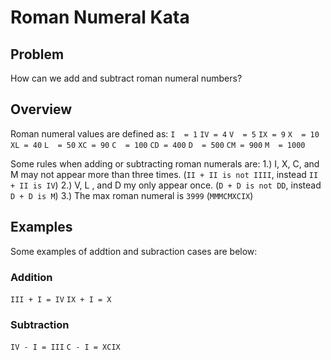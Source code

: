 # Roman Numeral Kata

## Problem
How can we add and subtract roman numeral numbers?

## Overview
Roman numeral values are defined as:
`I  = 1`
`IV = 4`
`V  = 5`
`IX = 9`
`X  = 10`
`XL = 40`
`L  = 50`
`XC = 90`
`C  = 100`
`CD = 400`
`D  = 500`
`CM = 900`
`M  = 1000`

Some rules when adding or subtracting roman numerals are:
	1.) I, X, C, and M may not appear more than three times. (`II + II is not IIII`, instead `II + II is IV`)
	2.) V, L , and D my only appear once. (`D + D is not DD`, instead `D + D is M`)
	3.) The max roman numeral is `3999` (`MMMCMXCIX`)

## Examples
Some examples of addtion and subraction cases are below:

### Addition
`III + I = IV`
`IX + I = X`

### Subtraction
`IV - I = III`
`C - I = XCIX`